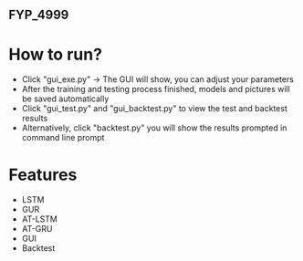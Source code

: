 ## FYP_4999

# How to run? 
- Click "gui_exe.py" -> The GUI will show, you can adjust your parameters 
- After the training and testing process finished, models and pictures will be saved automatically
- Click "gui_test.py" and "gui_backtest.py" to view the test and backtest results
- Alternatively, click "backtest.py" you will show the results prompted in command line prompt 

# Features 
- LSTM
- GUR 
- AT-LSTM 
- AT-GRU 
- GUI 
- Backtest 
